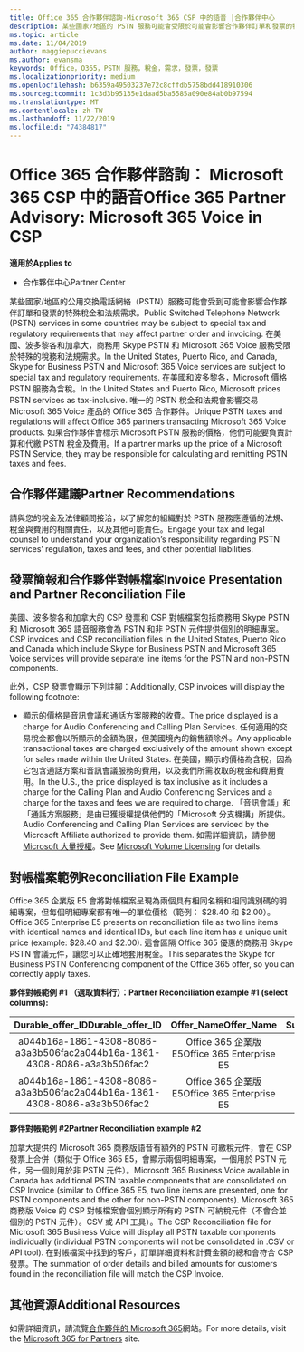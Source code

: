```yaml
---
title: Office 365 合作夥伴諮詢-Microsoft 365 CSP 中的語音 |合作夥伴中心
description: 某些國家/地區的 PSTN 服務可能會受限於可能會影響合作夥伴訂單和發票的特殊稅金和法規需求。
ms.topic: article
ms.date: 11/04/2019
author: maggiepuccievans
ms.author: evansma
keywords: Office，O365，PSTN 服務，稅金，需求，發票，發票
ms.localizationpriority: medium
ms.openlocfilehash: b6359a49503237e72c8cffdb5758bdd418910306
ms.sourcegitcommit: 1c3d3b95135e1daad5ba5585a090e84ab0b97594
ms.translationtype: MT
ms.contentlocale: zh-TW
ms.lasthandoff: 11/22/2019
ms.locfileid: "74384817"
---
```

# <a name="office-365-partner-advisory-microsoft-365-voice-in-csp"></a><span data-ttu-id="030da-104">Office 365 合作夥伴諮詢： Microsoft 365 CSP 中的語音</span><span class="sxs-lookup"><span data-stu-id="030da-104">Office 365 Partner Advisory: Microsoft 365 Voice in CSP</span></span>

<span data-ttu-id="030da-105">**適用於**</span><span class="sxs-lookup"><span data-stu-id="030da-105">**Applies to**</span></span>

- <span data-ttu-id="030da-106">合作夥伴中心</span><span class="sxs-lookup"><span data-stu-id="030da-106">Partner Center</span></span>  

<span data-ttu-id="030da-107">某些國家/地區的公用交換電話網絡（PSTN）服務可能會受到可能會影響合作夥伴訂單和發票的特殊稅金和法規需求。</span><span class="sxs-lookup"><span data-stu-id="030da-107">Public Switched Telephone Network (PSTN) services in some countries may be subject to special tax and regulatory requirements that may affect partner order and invoicing.</span></span>  <span data-ttu-id="030da-108">在美國、波多黎各和加拿大，商務用 Skype PSTN 和 Microsoft 365 Voice 服務受限於特殊的稅務和法規需求。</span><span class="sxs-lookup"><span data-stu-id="030da-108">In the United States, Puerto Rico, and Canada, Skype for Business PSTN and Microsoft 365 Voice services are subject to special tax and regulatory requirements.</span></span> <span data-ttu-id="030da-109">在美國和波多黎各，Microsoft 價格 PSTN 服務為含稅。</span><span class="sxs-lookup"><span data-stu-id="030da-109">In the United States and Puerto Rico, Microsoft prices PSTN services as tax-inclusive.</span></span>  <span data-ttu-id="030da-110">唯一的 PSTN 稅金和法規會影響交易 Microsoft 365 Voice 產品的 Office 365 合作夥伴。</span><span class="sxs-lookup"><span data-stu-id="030da-110">Unique PSTN taxes and regulations will affect Office 365 partners transacting Microsoft 365 Voice products.</span></span>  <span data-ttu-id="030da-111">如果合作夥伴會標示 Microsoft PSTN 服務的價格，他們可能要負責計算和代繳 PSTN 稅金及費用。</span><span class="sxs-lookup"><span data-stu-id="030da-111">If a partner marks up the price of a Microsoft PSTN Service, they may be responsible for calculating and remitting PSTN taxes and fees.</span></span>

## <a name="partner-recommendations"></a><span data-ttu-id="030da-112">合作夥伴建議</span><span class="sxs-lookup"><span data-stu-id="030da-112">Partner Recommendations</span></span>

<span data-ttu-id="030da-113">請與您的稅金及法律顧問接洽，以了解您的組織對於 PSTN 服務應遵循的法規、稅金與費用的相關責任，以及其他可能責任。</span><span class="sxs-lookup"><span data-stu-id="030da-113">Engage your tax and legal counsel to understand your organization’s responsibility regarding PSTN services’ regulation, taxes and fees, and other potential liabilities.</span></span>

## <a name="invoice-presentation-and-partner-reconciliation-file"></a><span data-ttu-id="030da-114">發票簡報和合作夥伴對帳檔案</span><span class="sxs-lookup"><span data-stu-id="030da-114">Invoice Presentation and Partner Reconciliation File</span></span>

<span data-ttu-id="030da-115">美國、波多黎各和加拿大的 CSP 發票和 CSP 對帳檔案包括商務用 Skype PSTN 和 Microsoft 365 語音服務會為 PSTN 和非 PSTN 元件提供個別的明細專案。</span><span class="sxs-lookup"><span data-stu-id="030da-115">CSP invoices and CSP reconciliation files in the United States, Puerto Rico and Canada which include Skype for Business PSTN and Microsoft 365 Voice services will provide separate line items for the PSTN and non-PSTN components.</span></span>

<span data-ttu-id="030da-116">此外，CSP 發票會顯示下列註腳：</span><span class="sxs-lookup"><span data-stu-id="030da-116">Additionally, CSP invoices will display the following footnote:</span></span>

* <span data-ttu-id="030da-117">顯示的價格是音訊會議和通話方案服務的收費。</span><span class="sxs-lookup"><span data-stu-id="030da-117">The price displayed is a charge for Audio Conferencing and Calling Plan Services.</span></span>  <span data-ttu-id="030da-118">任何適用的交易稅金都會以所顯示的金額為限，但美國境內的銷售額除外。</span><span class="sxs-lookup"><span data-stu-id="030da-118">Any applicable transactional taxes are charged exclusively of the amount shown except for sales made within the United States.</span></span>  <span data-ttu-id="030da-119">在美國，顯示的價格為含稅，因為它包含通話方案和音訊會議服務的費用，以及我們所需收取的稅金和費用費用。</span><span class="sxs-lookup"><span data-stu-id="030da-119">In the U.S., the price displayed is tax inclusive as it includes a charge for the Calling Plan and Audio Conferencing Services and a charge for the taxes and fees we are required to charge.</span></span>  <span data-ttu-id="030da-120">「音訊會議」和「通話方案服務」是由已獲授權提供他們的「Microsoft 分支機搆」所提供。</span><span class="sxs-lookup"><span data-stu-id="030da-120">Audio Conferencing and Calling Plan Services are serviced by the Microsoft Affiliate authorized to provide them.</span></span>  <span data-ttu-id="030da-121">如需詳細資訊，請參閱[Microsoft 大量授權](https://go.microsoft.com/fwlink/?LinkId=690247)。</span><span class="sxs-lookup"><span data-stu-id="030da-121">See [Microsoft Volume Licensing](https://go.microsoft.com/fwlink/?LinkId=690247) for details.</span></span>

## <a name="reconciliation-file-example"></a><span data-ttu-id="030da-122">對帳檔案範例</span><span class="sxs-lookup"><span data-stu-id="030da-122">Reconciliation File Example</span></span>

<span data-ttu-id="030da-123">Office 365 企業版 E5 會將對帳檔案呈現為兩個具有相同名稱和相同識別碼的明細專案，但每個明細專案都有唯一的單位價格（範例： $28.40 和 $2.00）。</span><span class="sxs-lookup"><span data-stu-id="030da-123">Office 365 Enterprise E5 presents on reconciliation file as two line items with identical names and identical IDs, but each line item has a unique unit price (example: $28.40 and $2.00).</span></span> <span data-ttu-id="030da-124">這會區隔 Office 365 優惠的商務用 Skype PSTN 會議元件，讓您可以正確地套用稅金。</span><span class="sxs-lookup"><span data-stu-id="030da-124">This separates the Skype for Business PSTN Conferencing component of the Office 365 offer, so you can correctly apply taxes.</span></span>

<span data-ttu-id="030da-125">**夥伴對帳範例 #1 （選取資料行）：**</span><span class="sxs-lookup"><span data-stu-id="030da-125">**Partner Reconciliation example #1 (select columns):**</span></span>

|<span data-ttu-id="030da-126">**Durable_offer_ID**</span><span class="sxs-lookup"><span data-stu-id="030da-126">**Durable_offer_ID**</span></span>|<span data-ttu-id="030da-127">**Offer_Name**</span><span class="sxs-lookup"><span data-stu-id="030da-127">**Offer_Name**</span></span>|<span data-ttu-id="030da-128">**Subscription_Start_Date**</span><span class="sxs-lookup"><span data-stu-id="030da-128">**Subscription_Start_Date**</span></span>|<span data-ttu-id="030da-129">**Subscription_End_Date**</span><span class="sxs-lookup"><span data-stu-id="030da-129">**Subscription_End_Date**</span></span>|<span data-ttu-id="030da-130">**Charge_Start_Date**</span><span class="sxs-lookup"><span data-stu-id="030da-130">**Charge_Start_Date**</span></span>|<span data-ttu-id="030da-131">**Charge_End_Date**</span><span class="sxs-lookup"><span data-stu-id="030da-131">**Charge_End_Date**</span></span>|<span data-ttu-id="030da-132">**Charge_Type**</span><span class="sxs-lookup"><span data-stu-id="030da-132">**Charge_Type**</span></span>|<span data-ttu-id="030da-133">**Unit_Price**</span><span class="sxs-lookup"><span data-stu-id="030da-133">**Unit_Price**</span></span>|
|:----:|:----:|:----:|:----:|:----:|:----:|:----:|:----:|
|<span data-ttu-id="030da-134">a044b16a-1861-4308-8086-a3a3b506fac2</span><span class="sxs-lookup"><span data-stu-id="030da-134">a044b16a-1861-4308-8086-a3a3b506fac2</span></span>   |<span data-ttu-id="030da-135">Office 365 企業版 E5</span><span class="sxs-lookup"><span data-stu-id="030da-135">Office 365 Enterprise E5</span></span>   |<span data-ttu-id="030da-136">8/10/2019 0:00</span><span class="sxs-lookup"><span data-stu-id="030da-136">8/10/2019 0:00</span></span>   |<span data-ttu-id="030da-137">8/11/2019 0:00</span><span class="sxs-lookup"><span data-stu-id="030da-137">8/11/2019 0:00</span></span>   |<span data-ttu-id="030da-138">8/11/2019 0:00</span><span class="sxs-lookup"><span data-stu-id="030da-138">8/11/2019 0:00</span></span>|<span data-ttu-id="030da-139">9/10/2019 0:00</span><span class="sxs-lookup"><span data-stu-id="030da-139">9/10/2019 0:00</span></span>   |<span data-ttu-id="030da-140">循環費用</span><span class="sxs-lookup"><span data-stu-id="030da-140">Cycle fee</span></span>   |<span data-ttu-id="030da-141">28.40</span><span class="sxs-lookup"><span data-stu-id="030da-141">28.40</span></span>   |
|<span data-ttu-id="030da-142">a044b16a-1861-4308-8086-a3a3b506fac2</span><span class="sxs-lookup"><span data-stu-id="030da-142">a044b16a-1861-4308-8086-a3a3b506fac2</span></span>   |<span data-ttu-id="030da-143">Office 365 企業版 E5</span><span class="sxs-lookup"><span data-stu-id="030da-143">Office 365 Enterprise E5</span></span>   |<span data-ttu-id="030da-144">8/10/2019 0:00</span><span class="sxs-lookup"><span data-stu-id="030da-144">8/10/2019 0:00</span></span>   |<span data-ttu-id="030da-145">8/11/2019 0:00</span><span class="sxs-lookup"><span data-stu-id="030da-145">8/11/2019 0:00</span></span>   |<span data-ttu-id="030da-146">8/11/2019 0:00</span><span class="sxs-lookup"><span data-stu-id="030da-146">8/11/2019 0:00</span></span>   |<span data-ttu-id="030da-147">9/10/2019 0:00</span><span class="sxs-lookup"><span data-stu-id="030da-147">9/10/2019 0:00</span></span>   |<span data-ttu-id="030da-148">循環費用</span><span class="sxs-lookup"><span data-stu-id="030da-148">Cycle fee</span></span>   |<span data-ttu-id="030da-149">2.00</span><span class="sxs-lookup"><span data-stu-id="030da-149">2.00</span></span>   |

<span data-ttu-id="030da-150">**夥伴對帳範例 #2**</span><span class="sxs-lookup"><span data-stu-id="030da-150">**Partner Reconciliation example #2**</span></span>

<span data-ttu-id="030da-151">加拿大提供的 Microsoft 365 商務版語音有額外的 PSTN 可繳稅元件，會在 CSP 發票上合併（類似于 Office 365 E5，會顯示兩個明細專案，一個用於 PSTN 元件，另一個則用於非 PSTN 元件）。</span><span class="sxs-lookup"><span data-stu-id="030da-151">Microsoft 365 Business Voice available in Canada has additional PSTN taxable components that are consolidated on CSP Invoice (similar to Office 365 E5, two line items are presented, one for PSTN components and the other for non-PSTN components).</span></span>  <span data-ttu-id="030da-152">Microsoft 365 商務版 Voice 的 CSP 對帳檔案會個別顯示所有的 PSTN 可納稅元件（不會合並個別的 PSTN 元件）。CSV 或 API 工具）。</span><span class="sxs-lookup"><span data-stu-id="030da-152">The CSP Reconciliation file for Microsoft 365 Business Voice will display all PSTN taxable components individually (individual PSTN components will not be consolidated in .CSV or API tool).</span></span>  <span data-ttu-id="030da-153">在對帳檔案中找到的客戶，訂單詳細資料和計費金額的總和會符合 CSP 發票。</span><span class="sxs-lookup"><span data-stu-id="030da-153">The summation of order details and billed amounts for customers found in the reconciliation file will match the CSP Invoice.</span></span>

## <a name="additional-resources"></a><span data-ttu-id="030da-154">其他資源</span><span class="sxs-lookup"><span data-stu-id="030da-154">Additional Resources</span></span>
<span data-ttu-id="030da-155">如需詳細資訊，請流覽[合作夥伴的 Microsoft 365](https://drumbeat.office.com/Pages/home2016.aspx)網站。</span><span class="sxs-lookup"><span data-stu-id="030da-155">For more details, visit the [Microsoft 365 for Partners](https://drumbeat.office.com/Pages/home2016.aspx) site.</span></span>

